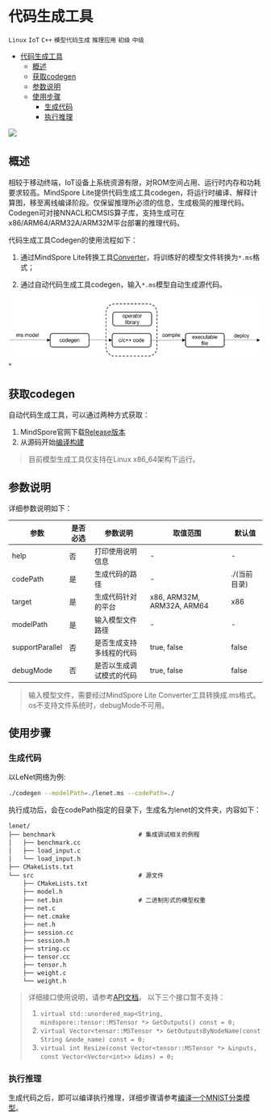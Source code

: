 # 代码生成工具

`Linux` `IoT` `C++` `模型代码生成` `推理应用` `初级` `中级`

<!-- TOC -->

- [代码生成工具](#代码生成工具)
    - [概述](#概述)
    - [获取codegen](#获取codegen)
    - [参数说明](#参数说明)
    - [使用步骤](#使用步骤)
        - [生成代码](#生成代码)
        - [执行推理](#执行推理)

<!-- /TOC -->

<a href="https://gitee.com/mindspore/docs/blob/r1.2/tutorials/lite/source_zh_cn/use/code_generator.md" target="_blank"><img src="../_static/logo_source.png"></a>

## 概述

相较于移动终端，IoT设备上系统资源有限，对ROM空间占用、运行时内存和功耗要求较高。MindSpore Lite提供代码生成工具codegen，将运行时编译、解释计算图，移至离线编译阶段。仅保留推理所必须的信息，生成极简的推理代码。Codegen可对接NNACL和CMSIS算子库，支持生成可在x86/ARM64/ARM32A/ARM32M平台部署的推理代码。

代码生成工具Codegen的使用流程如下：

1. 通过MindSpore Lite转换工具[Converter](https://www.mindspore.cn/tutorial/lite/zh-CN/r1.2/use/converter_tool.html)，将训练好的模型文件转换为`*.ms`格式；

2. 通过自动代码生成工具codegen，输入`*.ms`模型自动生成源代码。

![img](../images/lite_codegen.png)"

## 获取codegen

自动代码生成工具，可以通过两种方式获取：

1. MindSpore官网下载[Release版本](https://www.mindspore.cn/tutorial/lite/zh-CN/r1.2/use/downloads.html)
2. 从源码开始[编译构建](https://www.mindspore.cn/tutorial/lite/zh-CN/r1.2/use/build.html)

> 目前模型生成工具仅支持在Linux x86_64架构下运行。

## 参数说明

详细参数说明如下：

| 参数            | 是否必选 | 参数说明                         | 取值范围                   | 默认值    |
| --------------- | -------- | -------------------------------| -------------------------- | --------- |
| help            | 否       | 打印使用说明信息                 | -                          | -         |
| codePath        | 是       | 生成代码的路径                   | -                          | ./(当前目录)|
| target          | 是       | 生成代码针对的平台               | x86, ARM32M, ARM32A, ARM64 | x86       |
| modelPath       | 是       | 输入模型文件路径                 | -                          | -         |
| supportParallel | 否       | 是否生成支持多线程的代码          | true, false                | false     |
| debugMode       | 否       | 是否以生成调试模式的代码          | true, false                | false     |

> 输入模型文件，需要经过MindSpore Lite Converter工具转换成.ms格式。
> os不支持文件系统时，debugMode不可用。

## 使用步骤

### 生成代码

以LeNet网络为例:

```bash
./codegen --modelPath=./lenet.ms --codePath=./
```

执行成功后，会在codePath指定的目录下，生成名为lenet的文件夹，内容如下：

```text
lenet/
├── benchmark                       # 集成调试相关的例程
│   ├── benchmark.cc
│   ├── load_input.c
│   └── load_input.h
├── CMakeLists.txt
└── src                             # 源文件
    ├── CMakeLists.txt
    ├── model.h
    ├── net.bin                     # 二进制形式的模型权重
    ├── net.c
    ├── net.cmake
    ├── net.h
    ├── session.cc
    ├── session.h
    ├── string.cc
    ├── tensor.cc
    ├── tensor.h
    ├── weight.c
    └── weight.h
```

> 详细接口使用说明，请参考[API文档](https://www.mindspore.cn/doc/api_cpp/zh-CN/r1.2/index.html)。
> 以下三个接口暂不支持：
> 1. `virtual std::unordered_map<String, mindspore::tensor::MSTensor *> GetOutputs() const = 0;`
> 2. `virtual Vector<tensor::MSTensor *> GetOutputsByNodeName(const String &node_name) const = 0;`
> 3. `virtual int Resize(const Vector<tensor::MSTensor *> &inputs, const Vector<Vector<int>> &dims) = 0;`

### 执行推理

生成代码之后，即可以编译执行推理，详细步骤请参考[编译一个MNIST分类模型](https://www.mindspore.cn/tutorial/lite/zh-CN/r1.2/quick_start/quick_start_codegen.html)。
